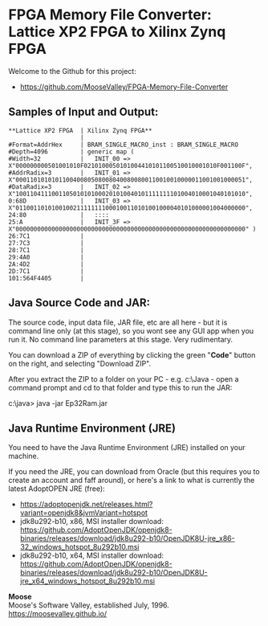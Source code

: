 # FPGA Memory File Converter: Lattice XP2 FPGA to Xilinx Zynq FPGA

Welcome to the Github for this project:
* https://github.com/MooseValley/FPGA-Memory-File-Converter


## Samples of Input and Output:

```
**Lattice XP2 FPGA  | Xilinx Zynq FPGA**
                    |
#Format=AddrHex     | BRAM_SINGLE_MACRO_inst : BRAM_SINGLE_MACRO
#Depth=4096         | generic map (
#Width=32           |   INIT_00 => X"000000000501001010F0210100050101004410101100510010001010F001100F",
#AddrRadix=3        |   INIT_01 => X"0001101010101100400805080080400800800110010010000011001001000051",
#DataRadix=3        |   INIT_02 => X"1001104111001105010101000201010040101111111101004010001040101010",
0:68D               |   INIT_03 => X"0110011010100100211111111000100110101001000040101000001004000000",
24:80               |   ::::
25:A                |   INIT_3F => X"0000000000000000000000000000000000000000000000000000000000000000" )
26:7C1              |
27:7C3              |
28:7C1              |
29:4A0              |
2A:4D2              |
2D:7C1              |
101:564F4405        |
```


## Java Source Code and JAR:

The source code, input data file, JAR file, etc are all here - but it is command line only (at this stage), so you wont see any GUI app when you run it.  No command line parameters at this stage.  Very rudimentary.

You can download a ZIP of everything by clicking the green "**Code**" button on the right, and selecting "Download ZIP".

After you extract the ZIP to a folder on your PC - e.g. c:\Java - open a command prompt and cd to that folder and type this to run the JAR:

c:\java>  java -jar Ep32Ram.jar


## Java Runtime Environment (JRE)

You need to have the Java Runtime Environment (JRE) installed on your machine.

If you need the JRE, you can download from Oracle (but this requires you to create an account and faff around),
or here's a link to what is currently the latest AdoptOPEN JRE (free):
* https://adoptopenjdk.net/releases.html?variant=openjdk8&jvmVariant=hotspot
* jdk8u292-b10, x86, MSI installer download: https://github.com/AdoptOpenJDK/openjdk8-binaries/releases/download/jdk8u292-b10/OpenJDK8U-jre_x86-32_windows_hotspot_8u292b10.msi
* jdk8u292-b10, x64, MSI installer download: https://github.com/AdoptOpenJDK/openjdk8-binaries/releases/download/jdk8u292-b10/OpenJDK8U-jre_x64_windows_hotspot_8u292b10.msi

**Moose**
<br>Moose's Software Valley, established July, 1996.
<br>https://moosevalley.github.io/
